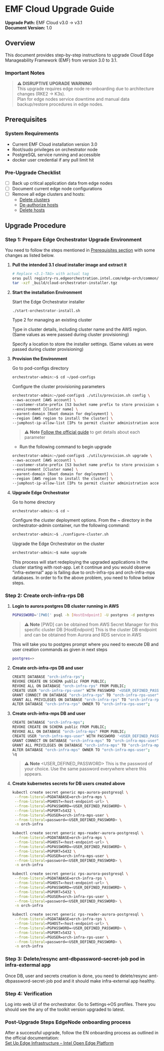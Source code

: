 # EMF Cloud Upgrade Guide

**Upgrade Path:** EMF Cloud v3.0 → v3.1  
**Document Version:** 1.0

## Overview

This document provides step-by-step instructions to upgrade
Cloud Edge Manageability Framework (EMF) from version 3.0 to 3.1.

### Important Notes

> **⚠️ DISRUPTIVE UPGRADE WARNING**  
> This upgrade requires edge node re-onboarding due to architecture changes (RKE2 → K3s).  
> Plan for edge nodes service downtime and
manual data backup/restore procedures in edge nodes.

## Prerequisites

### System Requirements

- Current EMF Cloud installation version 3.0
- Root/sudo privileges on orchestrator node
- PostgreSQL service running and accessible
- docker user credential if any pull limit hit

### Pre-Upgrade Checklist

- [ ] Back up critical application data from edge nodes
- [ ] Document current edge node configurations  
- [ ] Remove all edge clusters and hosts:
  - [Delete clusters](https://docs.openedgeplatform.intel.com/edge-manage-docs/dev/user_guide/set_up_edge_infra/clusters/delete_clusters.html)
  - [De-authorize hosts](https://docs.openedgeplatform.intel.com/edge-manage-docs/dev/user_guide/set_up_edge_infra/deauthorize_host.html)
  - [Delete hosts](https://docs.openedgeplatform.intel.com/edge-manage-docs/dev/user_guide/set_up_edge_infra/delete_host.html)

## Upgrade Procedure

### Step 1: Prepare Edge Orchestrator Upgrade Environment

You need to follow the steps mentioned in [Prerequisites section][1] with some changes as listed below.

[1]: https://docs.openedgeplatform.intel.com/edge-manage-docs/3.0/deployment_guide/cloud_deployment/cloud_get_started/cloud_start_installer.html#prerequisites

1. **Pull the intended 3.1 cloud installer image and extract it**

   ```bash
   # Replace <3.1-TAG> with actual tag
   oras pull registry-rs.edgeorchestration.intel.com/edge-orch/common/files/cloud-orchestrator-installer:<3.1-TAG>
   tar -xzf _build/cloud-orchestrator-installer.tgz
   ```

2. **Start the installation Environment**

   Start the Edge Orchestrator installer

   ```bash
   ./start-orchestrator-install.sh
   ```

   Type 2 for managing an existing cluster

   Type in cluster details, including cluster name and the AWS region. (Same values as were passed during cluster provisioning)

   Specify a location to store the installer settings. (Same values as were passed during cluster provisioning)

3. **Provision the Environment**

   Go to pod-configs directory

   ```bash
   orchestrator-admin:~$ cd ~/pod-configs
   ```

   Configure the cluster provisioning parameters

   ```bash
   orchestrator-admin:~/pod-configs$ ./utils/provision.sh config \
   --aws-account [AWS account] \
   --customer-state-prefix [S3 bucket name prefix to store provision state] \
   --environment [Cluster name] \
   --parent-domain [Root domain for deployment] \
   --region [AWS region to install the cluster] \
   --jumphost-ip-allow-list [IPs to permit cluster administration access]
   ```

   > **⚠️ Note**
   > [Follow the official guide][2] to get details about each parameter

   [2]: https://docs.openedgeplatform.intel.com/edge-manage-docs/3.0/deployment_guide/cloud_deployment/cloud_get_started/cloud_orchestrator_install.html#create-provisioning-configuration

   - Run the following command to begin upgrade

   ```bash
   orchestrator-admin:~/pod-configs$ ./utils/provision.sh upgrade \
   --aws-account [AWS account] \
   --customer-state-prefix [S3 bucket name prefix to store provision state] \
   --environment [Cluster name] \
   --parent-domain [Root domain for deployment] \
   --region [AWS region to install the cluster] \
   --jumphost-ip-allow-list [IPs to permit cluster administration access]
   ```

4. **Upgrade Edge Orchestrator**

   Go to home directory

   ```bash
   orchestrator-admin:~$ cd ~
   ```

   Configure the cluster deployment options. From the ~ directory in the orchestrator-admin container,
   run the following command:

   ```bash
   orchestrator-admin:~$ ./configure-cluster.sh
   ```

   Upgrade the Edge Orchestrator on the cluster

   ```bash
   orchestrator-admin:~$ make upgrade
   ```

   This process will start redeploying the upgraded applications in the cluster starting with root-app.
   Let it continue and you would observe "infra-external" app is failing due to orch-infra-rps and orch-infra-mps databases.
   In order to fix the above problem, you need to follow below steps.

### Step 2: Create orch-infra-rps DB

1. **Login to aurora postgres DB cluster running in AWS**

   ```bash
   PGPASSWORD='[PWD]' psql -h [HostEndpoint] -U postgres -d postgres
   ```

   > **⚠️ Note**
   > [PWD] can be obtained from AWS Secret Manager for this specific cluster DB
   > [HostEndpoint] This is the cluster DB endpoint and can be obtained from Aurora and RDS service in AWS

   This will take you to postgres prompt where you need to execute DB and user creation commands as given in next steps
  
   ```bash
   postgres=>
   ```

2. **Create orch-infra-rps DB and user**

   ```bash
   CREATE DATABASE "orch-infra-rps";
   REVOKE CREATE ON SCHEMA public FROM PUBLIC;
   REVOKE ALL ON DATABASE "orch-infra-rps" FROM PUBLIC;
   CREATE USER "orch-infra-rps-user" WITH PASSWORD '<USER_DEFINED_PASSWORD>';
   GRANT CONNECT ON DATABASE "orch-infra-rps" TO "orch-infra-rps-user";
   GRANT ALL PRIVILEGES ON DATABASE "orch-infra-rps" TO "orch-infra-rps-user";
   ALTER DATABASE "orch-infra-rps" OWNER TO "orch-infra-rps-user";
   ```

3. **Create orch-infra-mps DB and user**

   ```bash
   CREATE DATABASE "orch-infra-mps";
   REVOKE CREATE ON SCHEMA public FROM PUBLIC;
   REVOKE ALL ON DATABASE "orch-infra-mps" FROM PUBLIC;
   CREATE USER "orch-infra-mps-user" WITH PASSWORD '<USER_DEFINED_PASSWORD>';
   GRANT CONNECT ON DATABASE "orch-infra-mps" TO "orch-infra-mps-user";
   GRANT ALL PRIVILEGES ON DATABASE "orch-infra-mps" TO "orch-infra-mps-user";
   ALTER DATABASE "orch-infra-mps" OWNER TO "orch-infra-mps-user";
   \q
   ```

   > **⚠️ Note**
   > <USER_DEFINED_PASSWORD> This is the password of your choice. Use the same password everywhere where this appears.

4. **Create kubernetes secrets for DB users created above**

   ```bash
   kubectl create secret generic mps-aurora-postgresql \
    --from-literal=PGDATABASE=orch-infra-mps \
    --from-literal=PGHOST=<host-endpoint-url> \
    --from-literal=PGPASSWORD=<USER_DEFINED_PASSWORD> \
    --from-literal=PGPORT=5432 \
    --from-literal=PGUSER=orch-infra-mps-user \
    --from-literal=password=<USER_DEFINED_PASSWORD> \
    -n orch-infra
   ```

   ```bash
   kubectl create secret generic mps-reader-aurora-postgresql \
    --from-literal=PGDATABASE=orch-infra-mps \
    --from-literal=PGHOST=<host-endpoint-url> \
    --from-literal=PGPASSWORD=<USER_DEFINED_PASSWORD> \
    --from-literal=PGPORT=5432 \
    --from-literal=PGUSER=orch-infra-mps-user \
    --from-literal=password=<USER_DEFINED_PASSWORD> \
    -n orch-infra
   ```

   ```bash
   kubectl create secret generic rps-aurora-postgresql \
    --from-literal=PGDATABASE=orch-infra-rps \
    --from-literal=PGHOST=<host-endpoint-url> \
    --from-literal=PGPASSWORD=<USER_DEFINED_PASSWORD> \
    --from-literal=PGPORT=5432 \
    --from-literal=PGUSER=orch-infra-rps-user \
    --from-literal=password=<USER_DEFINED_PASSWORD> \
    -n orch-infra
   ```

   ```bash
   kubectl create secret generic rps-reader-aurora-postgresql \
    --from-literal=PGDATABASE=orch-infra-rps \
    --from-literal=PGHOST=<host-endpoint-url> \
    --from-literal=PGPASSWORD=<USER_DEFINED_PASSWORD> \
    --from-literal=PGPORT=5432 \
    --from-literal=PGUSER=orch-infra-rps-user \
    --from-literal=password=<USER_DEFINED_PASSWORD> \
    -n orch-infra
   ```

### Step 3: Delete/resync amt-dbpassword-secret-job pod in infra-extermal app

Once DB, user and secrets creation is done, you need to delete/resync amt-dbpassword-secret-job pod and it should make
infra-external app healthy.

### Step 4: Verification

Log into web UI of the orchestrator.
Go to Settings->OS profiles. There you should see the any of the toolkit version upgraded to latest.

### Post-Upgrade Steps EdgeNode onboarding process

After a successful upgrade, follow the EN onboarding process as outlined in the official documentation:  
[Set Up Edge Infrastructure – Intel Open Edge Platform](https://docs.openedgeplatform.intel.com/edge-manage-docs/dev/user_guide/set_up_edge_infra/index.html)

